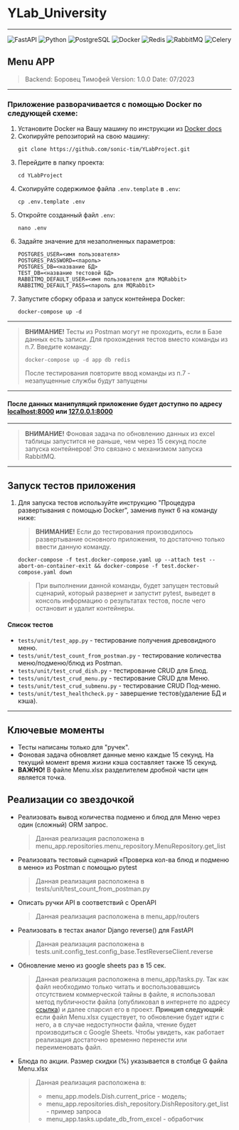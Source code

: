 # YLab_University
***
![FastAPI](https://a11ybadges.com/badge?logo=fastapi)
![Python](https://a11ybadges.com/badge?logo=python)
![PostgreSQL](https://a11ybadges.com/badge?logo=postgresql)
![Docker](https://a11ybadges.com/badge?logo=docker)
![Redis](https://a11ybadges.com/badge?logo=redis)
![RabbitMQ](https://a11ybadges.com/badge?logo=rabbitmq)
![Celery](https://a11ybadges.com/badge?logo=celery)
## Menu APP

> Backend: Боровец Тимофей
> Version: 1.0.0
> Date: 07/2023
***
### Приложение разворачивается с помощью Docker по следующей схеме:
1. Установите Docker на Вашу машину по инструкции из [Docker docs](https://docs.docker.com/desktop/)
2. Скопируйте репозиторий на свою машину:
    ```shell
    git clone https://github.com/sonic-tim/YLabProject.git
    ```
3. Перейдите в папку проекта:
    ```shell
    cd YLabProject
    ```
4. Скопируйте содержимое файла `.env.template` в `.env`:
    ```shell
   cp .env.template .env
   ```
5. Откройте созданный файл `.env`:
    ```shell
   nano .env
   ```
6. Задайте значение для незаполненных параметров:
    ```
   POSTGRES_USER=<имя пользователя>
   POSTGRES_PASSWORD=<пароль>
   POSTGRES_DB=<название БД>
   TEST_DB=<название тестовой БД>
   RABBITMQ_DEFAULT_USER=<имя пользователя для MQRabbit>
   RABBITMQ_DEFAULT_PASS=<пароль для MQRabbit>
   ```
7. Запустите сборку образа и запуск контейнера Docker:
    ```shell
   docker-compose up -d
   ```
***
> **ВНИМАНИЕ!** Тесты из Postman могут не проходить, если в Базе данных есть
> записи. Для прохождения тестов вместо команды из п.7. Введите команду:
> ```shell
> docker-compose up -d app db redis
> ```
> После тестирования повторите ввод команды из п.7 - незапущенные службы будут
> запущены
***
#### После данных манипуляций приложение будет доступно по адресу [localhost:8000](http://localhost:8000/docs) или [127.0.0.1:8000](http://127.0.0.1:8000/docs)
***
> **ВНИМАНИЕ!** Фоновая задача по обновлению данных из excel таблицы запустится
> не раньше, чем через 15 секунд после запуска контейнеров! Это связано с механизмом
> запуска RabbitMQ.
***
## Запуск тестов приложения
1. Для запуска тестов используйте инструкцию "Процедура развертывания с помощью
Docker", заменив пункт 6 на команду ниже:
    > **ВНИМАНИЕ!** Если до тестирования производилось развертывание основного
   > приложения, то достаточно только ввести данную команду.

    ```shell
    docker-compose -f test.docker-compose.yaml up --attach test --abort-on-container-exit && docker-compose -f test.docker-compose.yaml down
    ```
   > При выполнении данной команды, будет запущен тестовый сценарий, который
   > развернет и запустит pytest, выведет в консоль информацию о результатах
   > тестов, после чего остановит и удалит контейнеры.
#### Список тестов
* `tests/unit/test_app.py` - тестирование получения древовидного меню.
* `tests/unit/test_count_from_postman.py` - тестирование количества меню/подменю/блюд из Postman.
* `tests/unit/test_crud_dish.py` - тестирование CRUD для Блюд.
* `tests/unit/test_crud_menu.py` - тестирование CRUD для Меню.
* `tests/unit/test_crud_submenu.py` - тестирование CRUD Под-меню.
* `tests/unit/test_healthcheck.py` - завершение тестов(удаление БД и кэша).

***
## Ключевые моменты
* Тесты написаны только для "ручек".
* Фоновая задача обновляет данные меню каждые 15 секунд. На текущий момент
   время жизни кэша составляет также 15 секунд.
* **ВАЖНО!** В файле Menu.xlsx разделителем дробной части цен является точка.

## Реализации со звездочкой
* Реализовать вывод количества подменю и блюд для Меню через один (сложный) ORM запрос.
   > Данная реализация расположена в menu_app.repositories.menu_repository.MenuRepository.get_list
* Реализовать тестовый сценарий «Проверка кол-ва блюд и подменю в меню» из Postman с помощью pytest
   > Данная реализация расположена в tests/unit/test_count_from_postman.py
* Описать ручки API в соответствий c OpenAPI
   > Данная реализация расположена в menu_app/routers
* Реализовать в тестах аналог Django reverse() для FastAPI
   > Данная реализация расположена в tests.unit.config_test.config_base.TestReverseClient.reverse
* Обновление меню из google sheets раз в 15 сек.
    > Данная реализация расположена в menu_app/tasks.py. Так как файл необходимо
  > только читать и воспользовавшись отсутствием коммерческой тайны в файле, я использовал
  > метод публичности файла (опубликовал в интернете по адресу
  > [ссылка](https://docs.google.com/spreadsheets/d/e/2PACX-1vR6a115vW2IsS9ebkRNK3S_GqCkVieVPxbxjTjNLWq5n99jFw0yY9W0BWhvSHqsIRSEbktRKTKIGBz1/pub?gid=0&single=true&output=csv))
  > и далее спарсил его в проект.
  > **Принцип следующий**: если файл Menu.xlsx существует,
  > то обновление будет идти с него, а в случае недоступности файла, чтение будет
  > производиться с Google Sheets. Чтобы увидеть, как работает реализация достаточно
  > временно перенести или переименовать файл.
* Блюда по акции. Размер скидки (%) указывается в столбце G файла Menu.xlsx
    > Данная реализация расположена в:
  > * menu_app.models.Dish.current_price - модель;
  > * menu_app.repositories.dish_repository.DishRepository.get_list - пример запроса
  > * menu_app.tasks.update_db_from_excel - обработчик
